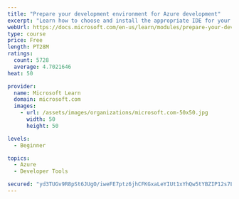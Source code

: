 ```yaml
---
title: "Prepare your development environment for Azure development"
excerpt: "Learn how to choose and install the appropriate IDE for your requirements to help you build, deploy, monitor, and scale cloud-hosted solutions."
webUrl: https://docs.microsoft.com/en-us/learn/modules/prepare-your-dev-environment-for-azure-development/
type: course
price: Free
length: PT28M
ratings:
  count: 5728
  average: 4.7021646
heat: 50

provider:
  name: Microsoft Learn
  domain: microsoft.com
  images:
    - url: /assets/images/organizations/microsoft.com-50x50.jpg
      width: 50
      height: 50

levels:
  - Beginner

topics:
  - Azure
  - Developer Tools

secured: "yd3TUGv9R8pSt6JUgO/iweFE7ptz6jhCFKGxaLeYIUt1xYhQw5tYBZIP12s7LULBIzizCMqGuLkoQlQF2oxqBN5Rj6ZP9kQemhYbygV9onwdzTiZ0Ft0akp+qPOQUSCz6XNbrF2i4MFDp5ZOm2O/bW+c+tEjH82b5Jc7Vy54Oq1PIdJZ9oh+RVvOxAnaeWUQ7eg7U0nkNhwl3Kzyzxbv5QS3e83YAWyvFlxh07AwiIz109jv7H/9t9NV7FzkuN5//Ig/p1GuEncfgecfj3dVF1oqJ96TQJv4BJaM14mIJ7U4pzWi1ZIOZzZSM22yxArz+9w30HxOB9h76Q029IBfgu8wemZsove0aQm3tJYcGIGghaZPfiBRJgQ15xsz0y5BZri9ctrR/206O/JPK4jSVgnPtm7exwe6olXSFSNA1Dc=;cV+mvBdVw1wmNKX2YHaitw=="
---
```


